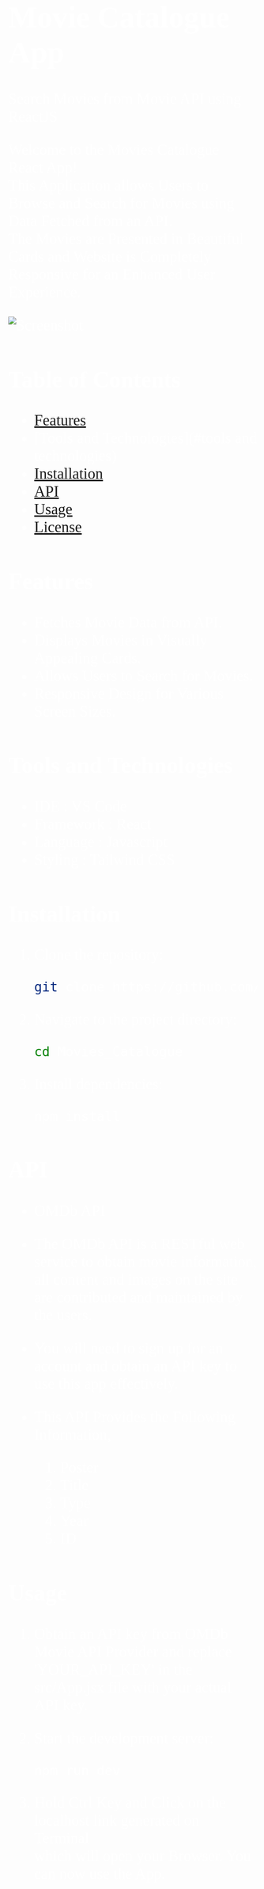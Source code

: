 <font style="color:#fff; font-family: 'Bebas Neue'; 
font-size: 3.5ch">

# Movie Catalogue App
 Search Movies from Movie API using ReactJS

Welcome to the Movies Catalogue React App! \
This Application allows Users to Browse and Search for Movies using Data Fetched from an API. \
The Movies are Presented in Beautiful Cards and Website is Completely Responsive for an Enhanced User Experience.

![Screenshot](screenshot.png)

## Table of Contents

- [Features](#features)
- [Tools and Technologies](#tools and technologies)
- [Installation](#installation)
- [API](#api)
- [Usage](#usage)
- [License](#license)

## Features

- Fetches Movie Data from API.
- Displays Movies in Visually Appealing Cards.
- Allows Users to Search for Movies.
- Responsive Design for Various Screen Sizes.

## Tools and Technologies
- IDE : VS Code
- Framework : React
- Language : Javascript
- Styling : Tailwind CSS

## Installation

1. Clone the repository:

   ```bash
   git clone https://github.com/YHZ-EPIC/Movies_Catalogue.git

2. Navigate to the project directory:
    ```bash
    cd Movies_Catalogue

2. Install dependencies:
    ```bash
    npm install

## API

* OMDb API

- The OMDb API is a RESTful web service to obtain movie information, \
all content and images on the site are contributed and maintained by the users.

- You will need to sign up for an account and obtain an API key to use this app effectively.

- This API Provides the Following Information,

    1) Poster
    2) Title
    3) Type
    4) Year
    5) ID


## Usage

1. Obtain an API key from OMDb Movie API Provider and replace 'YOUR_API_KEY' in the src/App.jsx file with your actual API key.

2. Start the development server:
    ```bash
    npm run dev

3. Hold Ctrl Key and Click on
the localhost link generated on Terminal \
which will open your Browser. You can now use the App.

## License

This project is licensed under the MIT License.

Feel free to reach out to us if you have any questions or suggestions. \
Enjoy using the Movie Catalogue React App.

</font>